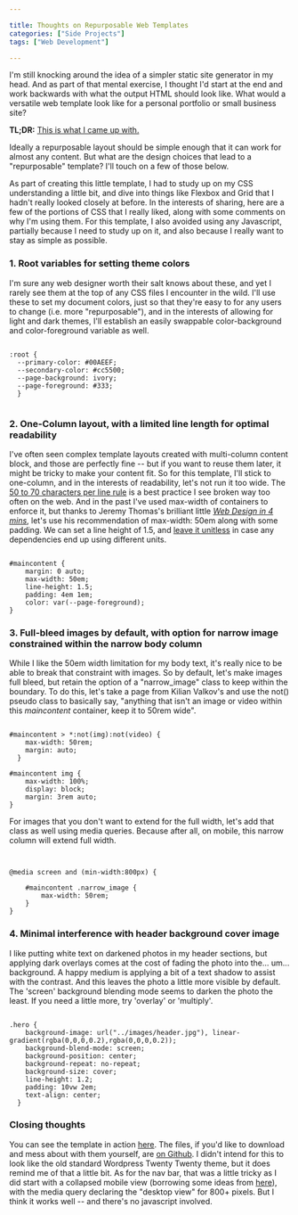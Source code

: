 ```yaml
---

title: Thoughts on Repurposable Web Templates
categories: ["Side Projects"]
tags: ["Web Development"]

---
```




I'm still knocking around the idea of a simpler static site generator in my head. And as part of that mental exercise, I thought I'd start at the end and work backwards with what the output HTML should look like. What would a versatile web template look like for a personal portfolio or small business site? 

**TL;DR:** [This is what I came up with.](https://1rick.github.io/mejiro-theme/)


Ideally a repurposable layout should be simple enough that it can work for almost any content. But what are the design choices that lead to a "repurposable" template? I'll touch on a few of those below.

As part of creating this little template, I had to study up on my CSS understanding a little bit, and dive into things like Flexbox and Grid that I hadn't really looked closely at before. In the interests of sharing, here are a few of the portions of CSS that I really liked, along with some comments on why I'm using them. For this template, I also avoided using any Javascript, partially because I need to study up on it, and also because I really want to stay as simple as possible. 

### 1. Root variables for setting theme colors

I'm sure any web designer worth their salt knows about these, and yet I rarely see them at the top of any CSS files I encounter in the wild. I'll use these to set my document colors, just so that they're easy to for any users to change (i.e. more "repurposable"), and in the interests of allowing for light and dark themes, I'll establish an easily swappable color-background and color-foreground variable as well. 




<pre><code>
:root {
  --primary-color: #00AEEF;
  --secondary-color: #cc5500;
  --page-background: ivory;
  --page-foreground: #333;
  }

</code></pre>


### 2. One-Column layout, with a limited line length for optimal readability

I've often seen complex template layouts created with multi-column content block, and those are perfectly fine -- but if you want to reuse them later, it might be tricky to make your content fit. So for this template, I'll stick to one-column, and in the interests of readability, let's not run it too wide. The [50 to 70 characters per line rule](https://baymard.com/blog/line-length-readability) is a best practice I see broken way too often on the web. And in the past I've used max-width of containers to enforce it, but thanks to Jeremy Thomas's brilliant little *[Web Design in 4 mins](https://jgthms.com/web-design-in-4-minutes/)*, let's use his recommendation of max-width: 50em along with some padding. We can set a line height of 1.5, and [leave it unitless](https://allthingssmitty.com/2016/12/26/add-line-height-to-body-copy/) in case any dependencies end up using different units. 

<pre><code>
#maincontent {
    margin: 0 auto;
    max-width: 50em;
    line-height: 1.5;
    padding: 4em 1em;
    color: var(--page-foreground);
}
</code></pre>



### 3. Full-bleed images by default, with option for narrow image constrained within the narrow body column

While I like the 50em width limitation for my body text, it's really nice to be able to break that constraint with images. So by default, let's make images full bleed, but retain the option of a "narrow_image" class to keep within the boundary. To do this, let's take a page from Kilian Valkov's and use the not() pseudo class to basically say, "anything that isn't an image or video within this *maincontent* container, keep it to 50rem wide". 


<pre><code>
#maincontent > *:not(img):not(video) { 
    max-width: 50rem;
    margin: auto;
  }

#maincontent img {
    max-width: 100%;
    display: block;
    margin: 3rem auto;
}
</code></pre>

For images that you don't want to extend for the full width, let's add that class as well using media queries. Because after all, on mobile, this narrow column will extend full width.

<pre><code>

@media screen and (min-width:800px) {

    #maincontent .narrow_image {
        max-width: 50rem;
    }
}
</code></pre>





### 4. Minimal interference with header background cover image

I like putting white text on darkened photos in my header sections, but applying dark overlays comes at the cost of fading the photo into the... um... background. A happy medium is applying a bit of a text shadow to assist with the contrast. And this leaves the photo a little more visible by default. The 'screen' background blending mode seems to darken the photo the least. If you need a little more, try 'overlay' or 'multiply'. 


<pre><code>
.hero {
    background-image: url("../images/header.jpg"), linear-gradient(rgba(0,0,0,0.2),rgba(0,0,0,0.2));
    background-blend-mode: screen;
    background-position: center;
    background-repeat: no-repeat;
    background-size: cover;
    line-height: 1.2;
    padding: 10vw 2em;
    text-align: center;
  }
</code></pre>




### Closing thoughts

You can see the template in action [here](https://1rick.github.io/mejiro-theme/). The files, if you'd like to download and mess about with them yourself, are [on Github](https://github.com/1rick/mejiro-theme/tree/gh-pages). I didn't intend for this to look like the old standard Wordpress Twenty Twenty theme, but it does remind me of that a little bit. As for the nav bar, that was a little tricky as I did start with a collapsed mobile view (borrowing some ideas from [here](https://www.youtube.com/watch?v=y4N-UeK0cJw)), with the media query declaring the "desktop view" for 800+ pixels. But I think it works well -- and there's no javascript involved. 



